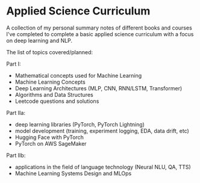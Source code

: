 # Applied Science Curriculum
A collection of my personal summary notes of different books and courses I've completed to complete a basic applied science curriculum with a focus on deep learning and NLP.

The list of topics covered/planned:

Part I:
- Mathematical concepts used for Machine Learning 
- Machine Learning Concepts
- Deep Learning Architectures (MLP, CNN, RNN/LSTM, Transformer)
- Algorithms and Data Structures
- Leetcode questions and solutions

Part IIa:
- deep learning libraries (PyTorch, PyTorch Lightning) 
- model development (training, experiment logging, EDA, data drift, etc)
- Hugging Face with PyTorch
- PyTorch on AWS SageMaker

Part IIb:
- applications in the field of language technology (Neural NLU, QA, TTS)
- Machine Learning Systems Design and MLOps
